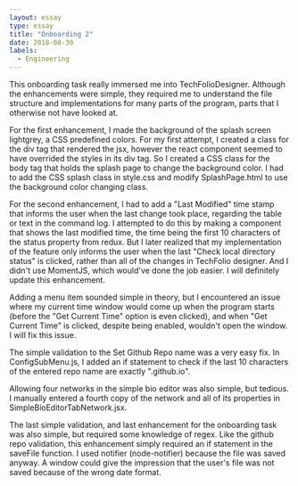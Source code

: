 ```yaml
---
layout: essay
type: essay
title: "Onboarding 2"
date: 2018-08-30
labels:
  - Engineering
---
```

This onboarding task really immersed me into TechFolioDesigner. Although the enhancements were simple, they required me to understand the file structure and implementations for many parts of the program, parts that I otherwise not have looked at. 

For the first enhancement, I made the background of the splash screen lightgrey, a CSS predefined colors. For my first attempt, I created a class for the div tag that rendered the jsx, however the react component seemed to have overrided the styles in its div tag. So I created a CSS class for the body tag that holds the splash page to change the background color. I had to add the CSS splash class in style.css and modify SplashPage.html to use the background color changing class.

For the second enhancement, I had to add a "Last Modified" time stamp that informs the user when the last change took place, regarding the table or text in the command log. I attempted to do this by making a component that shows the last modified time, the time being the first 10 characters of the status property from redux. But I later realized that my implementation of the feature only informs the user when the last "Check local directory status" is clicked, rather than all of the changes in TechFolio designer. And I didn't use MomentJS, which would've done the job easier. I will definitely update this enhancement. 

Adding a menu item sounded simple in theory, but I encountered an issue where my current time window would come up when the program starts (before the "Get Current Time" option is even clicked), and when "Get Current Time" is clicked, despite being enabled, wouldn't open the window. I will fix this issue.

The simple validation to the Set Github Repo name was a very easy fix. In ConfigSubMenu.js, I added an if statement to check if the last 10 characters of the entered repo name are exactly ".github.io". 

Allowing four networks in the simple bio editor was also simple, but tedious. I manually entered a fourth copy of the network and all of its properties in SimpleBioEditorTabNetwork.jsx. 

The last simple validation, and last enhancement for the onboarding task was also simple, but required some knowledge of regex. Like the github repo validation, this enhancement simply required an if statement in the saveFile function. I used notifier (node-notifier) because the file was saved anyway. A window could give the impression that the user's file was not saved because of the wrong date format. 
